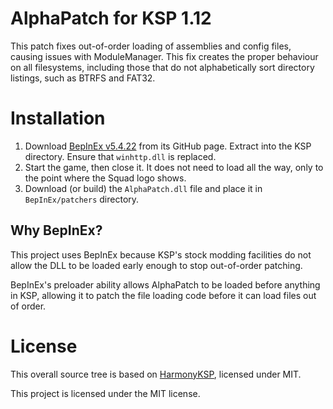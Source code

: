 # AlphaPatch for KSP 1.12

This patch fixes out-of-order loading of assemblies and config files, causing issues with ModuleManager. This fix creates the proper behaviour on all filesystems, including those that do not alphabetically sort directory listings, such as BTRFS and FAT32.

# Installation

1. Download [BepInEx v5.4.22](https://github.com/BepInEx/BepInEx/releases/tag/v5.4.22) from its GitHub page. Extract into the KSP directory. Ensure that `winhttp.dll` is replaced.
2. Start the game, then close it. It does not need to load all the way, only to the point where the Squad logo shows.
3. Download (or build) the `AlphaPatch.dll` file and place it in `BepInEx/patchers` directory.

## Why BepInEx?

This project uses BepInEx because KSP's stock modding facilities do not allow the DLL to be loaded early enough to stop out-of-order patching.

BepInEx's preloader ability allows AlphaPatch to be loaded before anything in KSP, allowing it to patch the file loading code before it can load files out of order.

# License

This overall source tree is based on [HarmonyKSP][1], licensed under MIT.

This project is licensed under the MIT license.

[1]: https://github.com/KSPModdingLibs/HarmonyKSP/